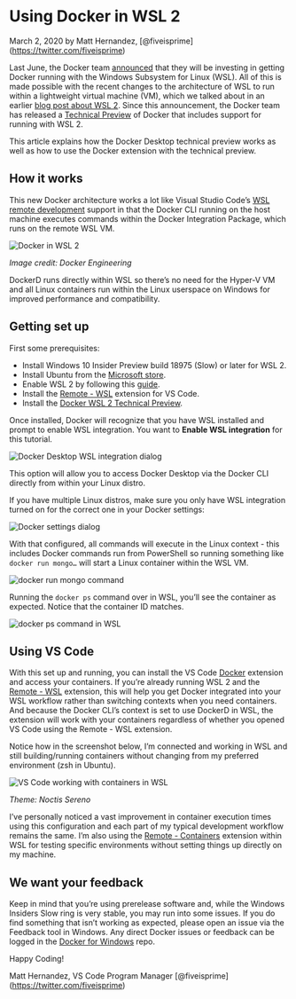 # Using Docker in WSL 2

March 2, 2020 by Matt Hernandez, <span class="citation" data-cites="fiveisprime">\[@fiveisprime\]</span>(https://twitter.com/fiveisprime)

Last June, the Docker team [announced](https://engineering.docker.com/2019/06/docker-hearts-wsl-2/) that they will be investing in getting Docker running with the Windows Subsystem for Linux (WSL). All of this is made possible with the recent changes to the architecture of WSL to run within a lightweight virtual machine (VM), which we talked about in an earlier [blog post about WSL 2](https://code.visualstudio.com/blogs/2019/09/03/wsl2). Since this announcement, the Docker team has released a [Technical Preview](https://docs.docker.com/docker-for-windows/wsl-tech-preview/) of Docker that includes support for running with WSL 2.

This article explains how the Docker Desktop technical preview works as well as how to use the Docker extension with the technical preview.

## How it works

This new Docker architecture works a lot like Visual Studio Code’s [WSL remote development](/docs/remote/wsl.md) support in that the Docker CLI running on the host machine executes commands within the Docker Integration Package, which runs on the remote WSL VM.

![Docker in WSL 2](docker-in-wsl2.png)

_Image credit: Docker Engineering_

DockerD runs directly within WSL so there’s no need for the Hyper-V VM and all Linux containers run within the Linux userspace on Windows for improved performance and compatibility.

## Getting set up

First some prerequisites:

- Install Windows 10 Insider Preview build 18975 (Slow) or later for WSL 2.
- Install Ubuntu from the [Microsoft store](https://www.microsoft.com/p/ubuntu/9nblggh4msv6).
- Enable WSL 2 by following this [guide](https://docs.microsoft.com/windows/wsl/wsl2-install).
- Install the [Remote - WSL](https://marketplace.visualstudio.com/items?itemName=ms-vscode-remote.remote-wsl) extension for VS Code.
- Install the [Docker WSL 2 Technical Preview](https://docs.docker.com/docker-for-windows/wsl-tech-preview/#download).

Once installed, Docker will recognize that you have WSL installed and prompt to enable WSL integration. You want to **Enable WSL integration** for this tutorial.

![Docker Desktop WSL integration dialog](docker-desktop-wsl-integration.png)

This option will allow you to access Docker Desktop via the Docker CLI directly from within your Linux distro.

If you have multiple Linux distros, make sure you only have WSL integration turned on for the correct one in your Docker settings:

![Docker settings dialog](docker-resources-wsl-integration.png)

With that configured, all commands will execute in the Linux context - this includes Docker commands run from PowerShell so running something like `docker run mongo…` will start a Linux container within the WSL VM.

![docker run mongo command](docker-run-mongo.png)

Running the `docker ps` command over in WSL, you’ll see the container as expected. Notice that the container ID matches.

![docker ps command in WSL](docker-ps-in-wsl.png)

## Using VS Code

With this set up and running, you can install the VS Code [Docker](https://marketplace.visualstudio.com/items?itemName=ms-azuretools.vscode-docker) extension and access your containers. If you’re already running WSL 2 and the [Remote - WSL](https://marketplace.visualstudio.com/items?itemName=ms-vscode-remote.remote-wsl) extension, this will help you get Docker integrated into your WSL workflow rather than switching contexts when you need containers. And because the Docker CLI’s context is set to use DockerD in WSL, the extension will work with your containers regardless of whether you opened VS Code using the Remote - WSL extension.

Notice how in the screenshot below, I’m connected and working in WSL and still building/running containers without changing from my preferred environment (zsh in Ubuntu).

![VS Code working with containers in WSL](vscode-containers-in-wsl.png)

_Theme: Noctis Sereno_

I’ve personally noticed a vast improvement in container execution times using this configuration and each part of my typical development workflow remains the same. I’m also using the [Remote - Containers](https://marketplace.visualstudio.com/items?itemName=ms-vscode-remote.remote-containers) extension within WSL for testing specific environments without setting things up directly on my machine.

## We want your feedback

Keep in mind that you’re using prerelease software and, while the Windows Insiders Slow ring is very stable, you may run into some issues. If you do find something that isn’t working as expected, please open an issue via the Feedback tool in Windows. Any direct Docker issues or feedback can be logged in the [Docker for Windows](https://github.com/docker/for-win/issues) repo.

Happy Coding!

Matt Hernandez, VS Code Program Manager <span class="citation" data-cites="fiveisprime">\[@fiveisprime\]</span>(https://twitter.com/fiveisprime)
